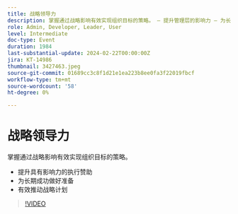 ```yaml
---
title: 战略领导力
description: 掌握通过战略影响有效实现组织目标的策略。 — 提升管理层的影响力 — 为长期成功铺路 — 有效推动战略计划
role: Admin, Developer, Leader, User
level: Intermediate
doc-type: Event
duration: 1984
last-substantial-update: 2024-02-22T00:00:00Z
jira: KT-14986
thumbnail: 3427463.jpeg
source-git-commit: 01689cc3c8f1d21e1ea223b8ee0fa3f22019fbcf
workflow-type: tm+mt
source-wordcount: '58'
ht-degree: 0%

---
```



# 战略领导力

掌握通过战略影响有效实现组织目标的策略。

- 提升具有影响力的执行赞助
- 为长期成功做好准备
- 有效推动战略计划

>[!VIDEO](https://video.tv.adobe.com/v/3427463/?learn=on)
